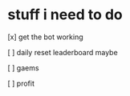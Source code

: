 # stuff i need to do

[x] get the bot working

[ ] daily reset leaderboard maybe

[ ] gaems

[ ] profit
